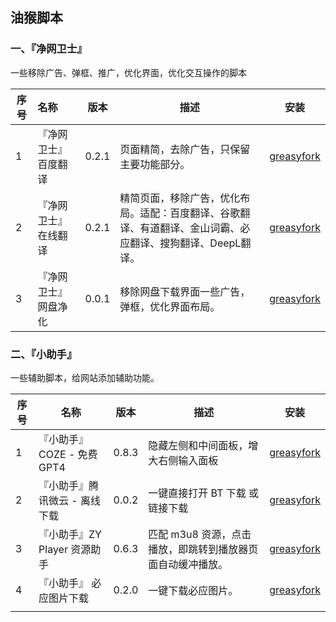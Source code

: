 ## 油猴脚本

###  一、『净网卫士』

一些移除广告、弹框、推广，优化界面，优化交互操作的脚本

| 序号 | 名称                  | 版本  | 描述                                                         |                             安装                             |
| ---- | :-------------------- | :---: | ------------------------------------------------------------ | :----------------------------------------------------------: |
| 1    | 『净网卫士』 百度翻译 | 0.2.1 | 页面精简，去除广告，只保留主要功能部分。                     | [greasyfork](https://greasyfork.org/zh-CN/scripts/485534-%E5%87%80%E7%BD%91%E5%8D%AB%E5%A3%AB-%E7%99%BE%E5%BA%A6%E7%BF%BB%E8%AF%91) |
| 2    | 『净网卫士』 在线翻译 | 0.2.1 | 精简页面，移除广告，优化布局。适配：百度翻译、谷歌翻译、有道翻译、金山词霸、必应翻译、搜狗翻译、DeepL翻译。 | [greasyfork](https://greasyfork.org/zh-CN/scripts/485552-%E5%87%80%E7%BD%91%E5%8D%AB%E5%A3%AB-%E5%9C%A8%E7%BA%BF%E7%BF%BB%E8%AF%91) |
| 3    | 『净网卫士』网盘净化  | 0.0.1 | 移除网盘下载界面一些广告，弹框，优化界面布局。               | [greasyfork](https://greasyfork.org/zh-CN/scripts/485619-%E5%87%80%E7%BD%91%E5%8D%AB%E5%A3%AB-%E7%BD%91%E7%9B%98%E5%87%80%E5%8C%96) |



###  二、『小助手』

一些辅助脚本，给网站添加辅助功能。

| 序号 | 名称                          | 版本  | 描述                                                       |                             安装                             |
| ---- | ----------------------------- | :---: | ---------------------------------------------------------- | :----------------------------------------------------------: |
| 1    | 『小助手』COZE - 免费GPT4     | 0.8.3 | 隐藏左侧和中间面板，增大右侧输入面板                       | [greasyfork](https://greasyfork.org/zh-CN/scripts/485618-%E5%B0%8F%E5%8A%A9%E6%89%8B-coze-free-gpt4) |
| 2    | 『小助手』腾讯微云 - 离线下载 | 0.0.2 | 一键直接打开 BT 下载 或 链接下载                           | [greasyfork](https://greasyfork.org/zh-CN/scripts/485630-%E5%B0%8F%E5%8A%A9%E6%89%8B-%E8%85%BE%E8%AE%AF%E5%BE%AE%E4%BA%91-%E7%A6%BB%E7%BA%BF%E4%B8%8B%E8%BD%BD) |
| 3    | 『小助手』ZY Player 资源助手  | 0.6.3 | 匹配 m3u8 资源，点击播放，即跳转到播放器页面自动缓冲播放。 | [greasyfork](https://greasyfork.org/zh-CN/scripts/383642-%E5%B0%8F%E5%8A%A9%E6%89%8B-zy-player-%E8%B5%84%E6%BA%90%E5%8A%A9%E6%89%8B) |
| 4    | 『小助手』 必应图片下载       | 0.2.0 | 一键下载必应图片。                                         | [greasyfork](https://greasyfork.org/zh-CN/scripts/387973-%E5%B0%8F%E5%8A%A9%E6%89%8B-%E5%BF%85%E5%BA%94%E5%9B%BE%E7%89%87%E4%B8%8B%E8%BD%BD) |
|      |                               |       |                                                            |                                                              |

